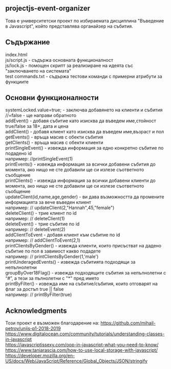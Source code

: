 ## projectjs-event-organizer

Това е университетски проект по избираемата дисциплина "Въведение в Javascript", който представлява органайзер на събития.

## Съдържание

index.html  
js/script.js - съдържа основната функционалност  
js/lock.js - помощен скрипт за реализиране на идеята със "заключването на системата"  
test commands.txt - съдържа тестови команди с примерни атрибути за функциите

## Основни функционалности
systemLocked.value=true; - заключва добавянето на клиенти и събития  //=false - ще направи обратното  
addEvent() - добавя събитие като изисква да въведем име,стойност true/false за 18+, дата и цена  
addClient() - добавя клиент като изисква да въведем име,възраст и пол   
getEvents() - връща масив с обекти събития  
getClients() - връща масив с обекти клиенти   
printSingleEvent() - извежда информация за едно конкретно събитие по подадено id  
   например: //printSingleEvent(1)  
printEvents() - извежда информация за всички добавени събития до момента, ако нищо не сте добавили ще си излезе съответното съобщение  
printClients() - извежда информация за всички добавени клиенти до момента, ако нищо не сте добавили ще си излезе съответното съобщение  
updateClient(id,name,age,gender) - ви дава възможността да промените информацията за вече въведен клиент   
   например: // updateClient(2,"Hannah",45,"female")  
deleteClient() - трие клиент по id  
   например: // deleteClient(1)  
deleteEvent() - трие събитие по id  
   например: // deleteEvent(2)  
addClientToEvent - добавя клиент към събитие по id  
   например: // addClientToEvent(2,1)   
printClientsByGender() - извежда клиенти, които присъстват на дадено събитие по пол в завимост какво подадете   
   например: // printClientsByGender(1,'male')  
printUnderagedEvents() - извежда събитията подходящи за непълнолетни  
groupByOver18Flag() - извежда подходящите събития за непълнолетни с “#”, а тези за пълнолетни с "*" пред името   
printByFilter() - извежда име на събитие/събития, които отговарят на флаг за достъп true || false  
   например: // printByFilter(true)  


## Acknowledgments
Този проект е възможен благодарение на: 
https://github.com/mihail-petrov/unijs-p1-2018-2019  
https://www.digitalocean.com/community/tutorials/understanding-classes-in-javascript  
https://javascriptissexy.com/oop-in-javascript-what-you-need-to-know/  
https://www.taniarascia.com/how-to-use-local-storage-with-javascript/  
https://developer.mozilla.org/en-US/docs/Web/JavaScript/Reference/Global_Objects/JSON/stringify  

